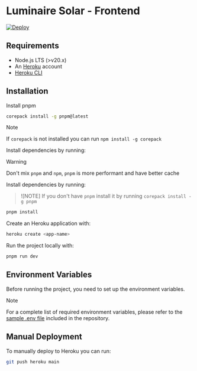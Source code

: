 # Luminaire Solar - Frontend

[![Deploy](https://www.herokucdn.com/deploy/button.svg)](https://heroku.com/deploy)

## Requirements

- Node.js LTS (>v20.x)
- An [Heroku](https://signup.heroku.com/) account
- [Heroku CLI](https://devcenter.heroku.com/articles/heroku-cli)

## Installation

Install pnpm

```sh
corepack install -g pnpm@latest
```

> [!NOTE]
> If `corepack` is not installed you can run `npm install -g corepack`

Install dependencies by running:

> [!WARNING]
> Don't mix `pnpm` and `npm`, `pnpm` is more performant and have better cache

Install dependencies by running:

> ![NOTE]
> If you don't have `pnpm` install it by running `corepack install -g pnpm`

```sh
pnpm install
```

Create an Heroku application with:

```sh
heroku create <app-name>
```

Run the project locally with:

```sh
pnpm run dev
```

## Environment Variables

Before running the project, you need to set up the environment variables.

> [!NOTE]
> For a complete list of required environment variables, please refer to the [sample .env file](.env.sample) included in the repository.

## Manual Deployment

To manually deploy to Heroku you can run:

```sh
git push heroku main
```
